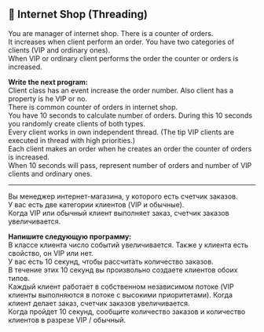 ## :shopping_cart: Internet Shop (Threading)
 
You are manager of internet shop. There is a counter of orders.  
It increases when client perform an order. You have two categories of clients (VIP and ordinary ones).  
When VIP or ordinary client performs the order the counter or orders is increased.  

**Write the next program:**  
Client class has an event increase the order number. Also client has a property is he VIP or no.  
There is common counter of orders in internet shop.  
You have 10 seconds to calculate number of orders. During this 10 seconds you randomly create clients of both types.  
Every client works in own independent thread. (The tip VIP clients are executed in thread with high priorities.)  
Each client makes an order when he creates an order the counter of orders is increased.  
When 10 seconds will pass, represent number of orders and number of VIP clients and ordinary ones.

<hr/>

Вы менеджер интернет-магазина, у которого есть счетчик заказов.  
У вас есть две категории клиентов (VIP и обычные).  
Когда VIP или обычный клиент выполняет заказ, счетчик заказов увеличивается.

**Напишите следующую программу:**  
В классе клиента число событий увеличивается. Также у клиента есть свойство, он VIP или нет.  
У вас есть 10 секунд, чтобы рассчитать количество заказов.  
В течение этих 10 секунд вы произвольно создаете клиентов обоих типов.  
Каждый клиент работает в собственном независимом потоке (VIP клиенты выполняются в потоке с высокими приоритетами). Когда клиент делает заказ, счетчик заказов увеличивается.  
Когда пройдет 10 секунд, сообщите количество заказов и количество клиентов в разрезе VIP / обычный.
